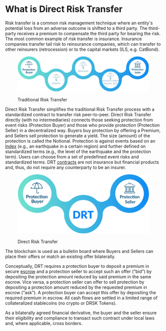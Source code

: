 # What is Direct Risk Transfer

Risk transfer is a common risk management technique where an entity's potential loss from an adverse outcome is shifted to a third party. The third-party receives a premium to compensate the third party for bearing the risk. The most common example of risk transfer is insurance. Insurance companies transfer tail risk to reinsurance companies, which can transfer to other reinsurers (retrocession) or to the capital markets (ILS, e.g. CatBond).

<figure><img src="../.gitbook/assets/image (17).png" alt=""><figcaption><p>Traditional Risk Transfer</p></figcaption></figure>

Direct Risk Transfer simplifies the traditional Risk Transfer process with a standardized contract to transfer risk peer-to-peer. Direct Risk Transfer directly (with no intermediaries) connects those seeking protection from event risks (Protection Buyer) and those who provide protection (Protection Seller) in a decentralized way. Buyers buy protection by offering a Premium, and Sellers sell protection to generate a yield. The size (amount) of the protection is called the Notional. Protection is against events based on an [Index](risk-types-index-and-trigger.md) (e.g., an earthquake in a certain region) and further defined on standardized terms (e.g., the level of the earthquake and the protection term). Users can choose from a set of predefined event risks and standardized terms. DRT [contracts](../legal/master-agreement-+-termsheet.md) are not insurance but financial products and, thus, do not require any counterparty to be an insurer.

<figure><img src="../.gitbook/assets/image (3) (1) (1).png" alt=""><figcaption><p>Direct Risk Transfer</p></figcaption></figure>

The blockchain is used as a bulletin board where Buyers and Sellers can place their offers or match an existing offer bilaterally.

Conceptually, DRT requires a protection buyer to deposit a premium in secure [escrow](smart-contract-escrow.md) and a protection seller to accept such an offer (“bid”) by depositing the protection amount reduced by said premium in the same escrow. Vice versa, a protection seller can offer to sell protection by depositing a protection amount reduced by the requested premium in escrow (“ask”). A protection buyer can accept this offer by depositing the required premium in escrow. All cash flows are settled in a limited range of collateralized stablecoins (no crypto or DRSK Tokens).

As a bilaterally agreed financial derivative, the buyer and the seller ensure their eligibility and compliance to transact such contract under local laws and, where applicable, cross borders.








